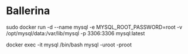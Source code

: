 # Ballerina

sudo docker run -d --name mysql -e MYSQL_ROOT_PASSWORD=root -v /opt/mysql/data:/var/lib/mysql -p 3306:3306 mysql:latest

docker exec -it mysql /bin/bash
mysql -uroot -proot
